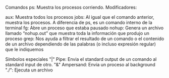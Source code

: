 Comandos
ps: Muestra los procesos corriendo. Modificadores:

aux: Muestra todos los procesos
jobs: Al igual que el comando anterior, muestra los procesos. A diferencia de ps, es un comando interno de la terminal
fg: Abre un proceso que estaba pausado
nohup: Genera un archivo llamado “nohup.out” que muestra toda la información que produjo un proceso
grep: Nos ayuda a filtrar el resultado de un comando o el contenido de un archivo dependiendo de las palabras (o incluso expresión regular) que le indiquemos

Símbolos especiales
"|" Pipe: Envia el standard output de un comando al standard input de otro.
"&" Ampersand: Envia un proceso al background
"./": Ejecuta un archivo